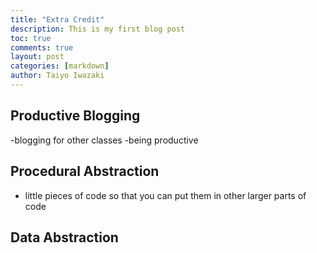 ```yaml
---
title: "Extra Credit"
description: This is my first blog post
toc: true
comments: true
layout: post
categories: [markdown]
author: Taiyo Iwazaki
---
```


## Productive Blogging

-blogging for other classes
-being productive

## Procedural Abstraction
- little pieces of code so that you can put them in other larger parts of code

## Data Abstraction
